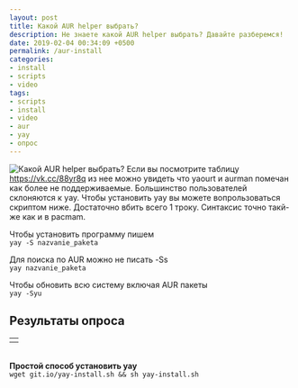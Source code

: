 ```yaml
---
layout: post
title: Какой AUR helper выбрать?
description: Не знаете какой AUR helper выбрать? Давайте разберемся!
date: 2019-02-04 00:34:09 +0500
permalink: /aur-install
categories: 
- install
- scripts
- video
tags:
- scripts
- install
- video
- aur
- yay
- опрос
---
```

<p><img alt="Какой AUR helper выбрать?" class="post-image rounded" src="https://ordanax.github.io/img/aur-install.png" />
Если вы посмотрите таблицу <noindex><a href="https://vk.cc/88yr8q" target="_blank" rel="nofollow">https://vk.cc/88yr8q</a></noindex> из нее можно увидеть что yaourt и aurman помечан как более не поддерживаемые.
Большинство пользователей склоняются к yay. 
Чтобы установить yay вы можете вопрользоваться скриптом ниже. Достаточно вбить всего 1 троку. Синтаксис точно такй-же как и в pacmam.</p>

<p>Чтобы установить программу пишем
<br><code>yay -S nazvanie_paketa</code></p>

<p>Для поиска по AUR можно не писать -Ss
<br><code>yay nazvanie_paketa</code></p>

<p>Чтобы обновить всю систему включая AUR пакеты
<br><code>yay -Syu</code>
</p>

<h2>Результаты опроса</h2>
<div class="text-center">
	<table width="80%" cellspacing="0">
		<tr> 
			<td>
				<div id="vk_poll"></div>
				<script type="text/javascript">
					VK.Widgets.Poll("vk_poll", {}, "320990931_a910f4b472d3a23482");
				</script>
			</td>
		</tr>
	</table>
</div>
<br><b>Простой способ установить yay</b><br>
<code>wget git.io/yay-install.sh && sh yay-install.sh</code>